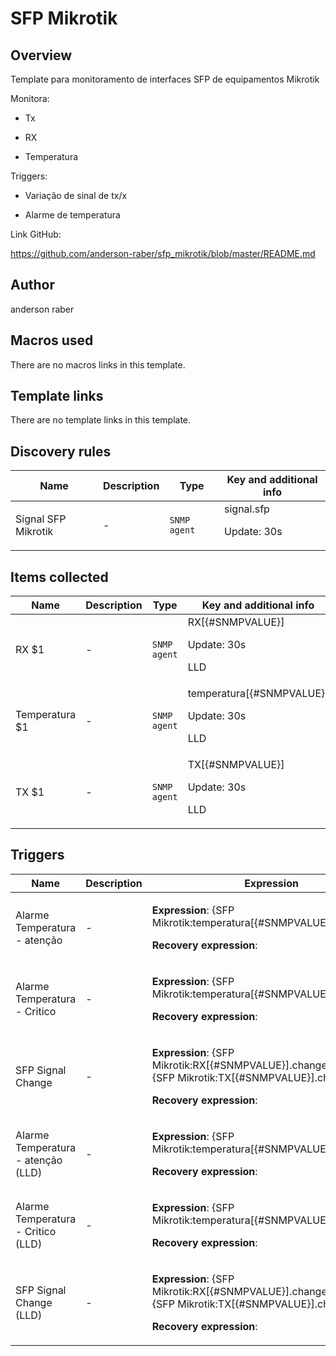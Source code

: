 # SFP Mikrotik

## Overview

Template para monitoramento de interfaces SFP de equipamentos Mikrotik


 


Monitora:


 - Tx


 - RX


 - Temperatura


 


Triggers:


 - Variação de sinal de tx/x


 - Alarme de temperatura


 


Link GitHub:


<https://github.com/anderson-raber/sfp_mikrotik/blob/master/README.md>



## Author

anderson raber

## Macros used

There are no macros links in this template.

## Template links

There are no template links in this template.

## Discovery rules

|Name|Description|Type|Key and additional info|
|----|-----------|----|----|
|Signal SFP Mikrotik|<p>-</p>|`SNMP agent`|signal.sfp<p>Update: 30s</p>|
## Items collected

|Name|Description|Type|Key and additional info|
|----|-----------|----|----|
|RX $1|<p>-</p>|`SNMP agent`|RX[{#SNMPVALUE}]<p>Update: 30s</p><p>LLD</p>|
|Temperatura $1|<p>-</p>|`SNMP agent`|temperatura[{#SNMPVALUE}]<p>Update: 30s</p><p>LLD</p>|
|TX $1|<p>-</p>|`SNMP agent`|TX[{#SNMPVALUE}]<p>Update: 30s</p><p>LLD</p>|
## Triggers

|Name|Description|Expression|Priority|
|----|-----------|----------|--------|
|Alarme Temperatura - atenção|<p>-</p>|<p>**Expression**: {SFP Mikrotik:temperatura[{#SNMPVALUE}].last()}>50</p><p>**Recovery expression**: </p>|warning|
|Alarme Temperatura - Critico|<p>-</p>|<p>**Expression**: {SFP Mikrotik:temperatura[{#SNMPVALUE}].last()}>=55</p><p>**Recovery expression**: </p>|high|
|SFP Signal Change|<p>-</p>|<p>**Expression**: {SFP Mikrotik:RX[{#SNMPVALUE}].change()}>-2 or {SFP Mikrotik:TX[{#SNMPVALUE}].change()}>-2</p><p>**Recovery expression**: </p>|average|
|Alarme Temperatura - atenção (LLD)|<p>-</p>|<p>**Expression**: {SFP Mikrotik:temperatura[{#SNMPVALUE}].last()}>50</p><p>**Recovery expression**: </p>|warning|
|Alarme Temperatura - Critico (LLD)|<p>-</p>|<p>**Expression**: {SFP Mikrotik:temperatura[{#SNMPVALUE}].last()}>=55</p><p>**Recovery expression**: </p>|high|
|SFP Signal Change (LLD)|<p>-</p>|<p>**Expression**: {SFP Mikrotik:RX[{#SNMPVALUE}].change()}>-2 or {SFP Mikrotik:TX[{#SNMPVALUE}].change()}>-2</p><p>**Recovery expression**: </p>|average|
